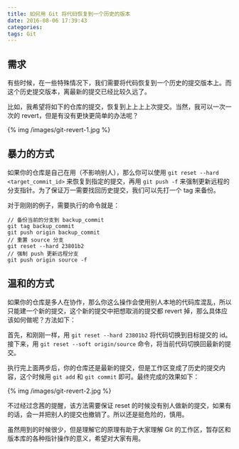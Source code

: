 ```yaml
---
title: 如何用 Git 将代码恢复到一个历史的版本
date: 2016-08-06 17:39:43
categories: 
tags: Git
---
```


## 需求

有些时候，在一些特殊情况下，我们需要将代码恢复到一个历史的提交版本上。而这个历史提交版本，离最新的提交已经比较久远了。

比如，我希望将如下的仓库的提交，恢复到上上上上次提交。当然，我可以一次一次的 revert，但是有没有更快更简单的办法呢？

{% img /images/git-revert-1.jpg %}


## 暴力的方式

如果你的仓库是自己在用（不影响别人），那么你可以使用 `git reset --hard <target_commit_id>` 来恢复到指定的提交，再用 `git push -f` 来强制更新远程的分支指针。为了保证万一需要找回历史提交，我们可以先打一个 tag 来备份。

对于刚刚的例子，需要执行的命令就是：

```
// 备份当前的分支到 backup_commit
git tag backup_commit
git push origin backup_commit
// 重置 source 分支
git reset --hard 23801b2
// 强制 push 更新远程分支
git push origin source -f
```

## 温和的方式

如果你的仓库是多人在协作，那么你这么操作会使用别人本地的代码库混乱，所以只能建一个新的提交，这个新的提交中把想取消的提交都 revert 掉，那么具体应该如何做呢？方法如下：

首先，和刚刚一样，用 `git reset --hard 23801b2` 将代码切换到目标提交的 id。接下来，用 `git reset --soft origin/source` 命令，将当前代码切换回最新的提交。

执行完上面两步后，你的仓库还是最新的提交，但是工作区变成了历史的提交内容，这个时候用 `git add` 和 `git commit` 即可。最终完成的效果如下：

{% img /images/git-revert-2.jpg %}

不过经过念茜的提醒，该方法需要保证 reset 的时候没有别人做新的提交，如果有的话，会一并把别人的提交也撤销了。所以还是挺危险的，慎用。

虽然用到的时候很少，但是理解它的原理有助于大家理解 Git 的工作区，暂存区和版本库的各种指针操作的意义，希望对大家有用。
